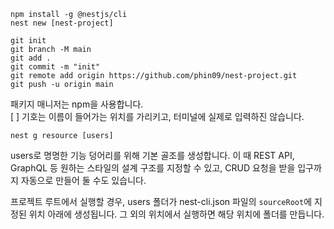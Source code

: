 ```
npm install -g @nestjs/cli
nest new [nest-project]

git init
git branch -M main
git add .
git commit -m "init"
git remote add origin https://github.com/phin09/nest-project.git
git push -u origin main
```
패키지 매니저는 npm을 사용합니다.  
[ ] 기호는 이름이 들어가는 위치를 가리키고, 터미널에 실제로 입력하진 않습니다.

```
nest g resource [users]
```
users로 명명한 기능 덩어리를 위해 기본 골조를 생성합니다.
이 때 REST API, GraphQL 등 원하는 스타일의 설계 구조를 지정할 수 있고, CRUD 요청을 받을 입구까지 자동으로 만들어 둘 수도 있습니다.

프로젝트 루트에서 실행할 경우, users 폴더가 nest-cli.json 파일의 `sourceRoot`에 지정된 위치 아래에 생성됩니다.
그 외의 위치에서 실행하면 해당 위치에 폴더를 만듭니다.  
